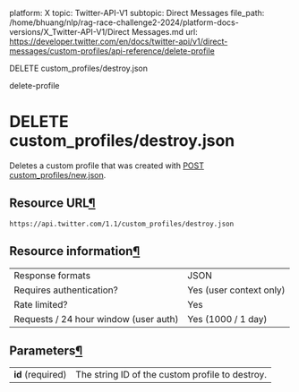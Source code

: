 platform: X
topic: Twitter-API-V1
subtopic: Direct Messages
file_path: /home/bhuang/nlp/rag-race-challenge2-2024/platform-docs-versions/X_Twitter-API-V1/Direct Messages.md
url: https://developer.twitter.com/en/docs/twitter-api/v1/direct-messages/custom-profiles/api-reference/delete-profile

DELETE custom\_profiles/destroy.json

delete-profile

# DELETE custom\_profiles/destroy.json

Deletes a custom profile that was created with [POST custom\_profiles/new.json](https://developer.twitter.com/en/docs/direct-messages/custom-profiles/api-reference/new-profile).

## Resource URL[¶](#resource-url "Permalink to this headline")

`https://api.twitter.com/1.1/custom_profiles/destroy.json`

## Resource information[¶](#resource-information "Permalink to this headline")

|     |     |
| --- | --- |
| Response formats | JSON |
| Requires authentication? | Yes (user context only) |
| Rate limited? | Yes |
| Requests / 24 hour window (user auth) | Yes (1000 / 1 day) |

## Parameters[¶](#parameters "Permalink to this headline")

|     |     |
| --- | --- |
| **id** (required) | The string ID of the custom profile to destroy. |